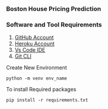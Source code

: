 ### Boston House Pricing Prediction

### Software and Tool Requirements

1. [GitHub Account](https://github.com)
2. [Heroku Account](https://heroku.com)
3. [Vs Code IDE](https://code.visualstudio.com/)
4. [Git CLI](https://git-scm.com/book/en/v2/Getting-Started-The-Command-Line)

Create New Environment

```
python -m venv env_name
```

To install Required packages

```
pip install -r requirements.txt
```
